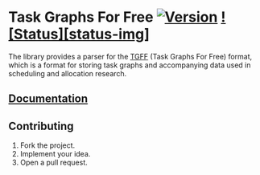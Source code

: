 # Task Graphs For Free [![Version][version-img]][version-url] [![Status][status-img]][status-url]

The library provides a parser for the [TGFF][1] (Task Graphs For Free) format,
which is a format for storing task graphs and accompanying data used in
scheduling and allocation research.

## [Documentation][docs]

## Contributing

1. Fork the project.
2. Implement your idea.
3. Open a pull request.

[1]: http://ziyang.eecs.umich.edu/~dickrp/tgff/

[version-img]: https://img.shields.io/crates/v/tgff.svg
[version-url]: https://crates.io/crates/tgff
[status-svg]: https://travis-ci.org/simulated-reality/tgff.svg?branch=master
[status-url]: https://travis-ci.org/simulated-reality/tgff
[docs]: https://simulated-reality.github.io/tgff
